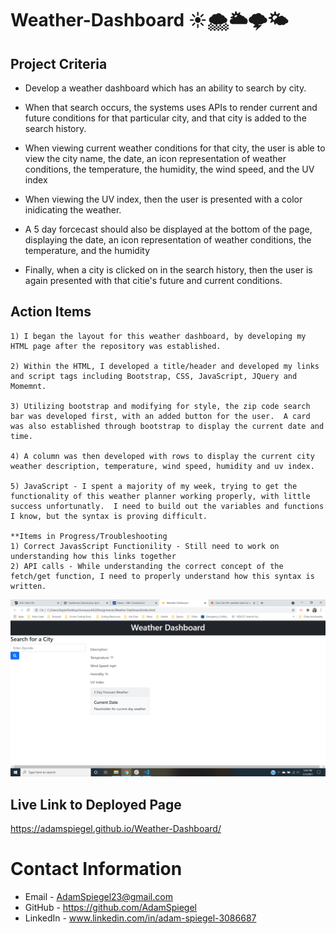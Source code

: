 # Weather-Dashboard ☀️🌨️🌥️🌩️🌤️

## Project Criteria
   *  Develop a weather dashboard which has an ability to search by city.

   * When that search occurs, the systems uses APIs to render current and future conditions for that particular city, and that city is added to the search history.
   
   * When viewing current weather conditions for that city, the user is able to view the city name, the date, an icon representation of weather conditions, the temperature, the humidity, the wind speed, and the UV index

   * When viewing the UV index, then the user is presented with a color inidicating the weather.

   * A 5 day forcecast should also be displayed at the bottom of the page, displaying the date, an icon representation of weather conditions, the temperature, and the humidity

   * Finally, when a city is clicked on in the search history, then the user is again presented with that citie's future and current conditions.


## Action Items 

    1) I began the layout for this weather dashboard, by developing my HTML page after the repository was established.

    2) Within the HTML, I developed a title/header and developed my links and script tags including Bootstrap, CSS, JavaScript, JQuery and Momemnt.

    3) Utilizing bootstrap and modifying for style, the zip code search bar was developed first, with an added button for the user.  A card was also established through bootstrap to display the current date and time.

    4) A column was then developed with rows to display the current city weather description, temperature, wind speed, humidity and uv index.

    5) JavaScript - I spent a majority of my week, trying to get the functionality of this weather planner working properly, with little success unfortunatly.  I need to build out the variables and functions I know, but the syntax is proving difficult.

    **Items in Progress/Troubleshooting 
    1) Correct JavasScript Functionility - Still need to work on understanding how this links together
    2) API calls - While understanding the correct concept of the fetch/get function, I need to properly understand how this syntax is written.
 
    

 <img src="Screenshot (42).png" alt="Weather Dashboard Image">





## Live Link to Deployed Page

 https://adamspiegel.github.io/Weather-Dashboard/

 
# Contact Information
* Email - AdamSpiegel23@gmail.com
* GitHub - https://github.com/AdamSpiegel
* LinkedIn - www.linkedin.com/in/adam-spiegel-3086687
